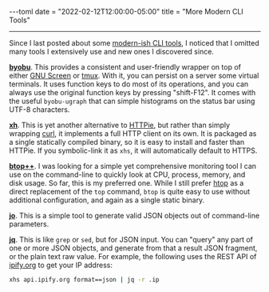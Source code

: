 ---toml
date = "2022-02-12T12:00:00-05:00"
title = "More Modern CLI Tools"

---

Since I last posted about some [modern-ish CLI tools](/blog/2021/09/18/modern-command-line-tools/), I noticed that I omitted many tools I extensively use and new ones I discovered since.

**[byobu](https://www.byobu.org/)**. This provides a consistent and user-friendly wrapper on top of either [GNU Screen](https://en.wikipedia.org/wiki/GNU_Screen) or [tmux](https://en.wikipedia.org/wiki/Tmux). With it, you can persist on a server some virtual terminals. It uses function keys to do most of its operations, and you can always use the original function keys by pressing "shift-F12". It comes with the useful `byobu-ugraph` that can simple histograms on the status bar using UTF-8 characters.

**[xh](https://github.com/ducaale/xh)**. This is yet another alternative to [HTTPie](https://httpie.org/), but rather than simply wrapping [curl](https://curl.haxx.se/), it implements a full HTTP client on its own. It is packaged as a single statically compiled binary, so it is easy to install and faster than HTTPie. If you symbolic-link it as `xhs`, it will automatically default to HTTPS.

**[btop++](https://github.com/aristocratos/btop)**. I was looking for a simple yet comprehensive monitoring tool I can use on the command-line to quickly look at CPU, process, memory, and disk usage. So far, this is my preferred one. While I still prefer [htop](https://htop.dev/) as a direct replacement of the `top` command, `btop` is quite easy to use without additional configuration, and again as a single static binary.

**[jo](https://github.com/jpmens/jo)**. This is a simple tool to generate valid JSON objects out of command-line parameters.

**[jq](https://stedolan.github.io/jq/)**. This is like `grep` or `sed`, but for JSON input. You can "query" any part of one or more JSON objects, and generate from that a result JSON fragment, or the plain text raw value. For example, the following uses the REST API of [ipify.org](https://www.ipify.org/) to get your IP address:

```sh
xhs api.ipify.org format==json | jq -r .ip
```
